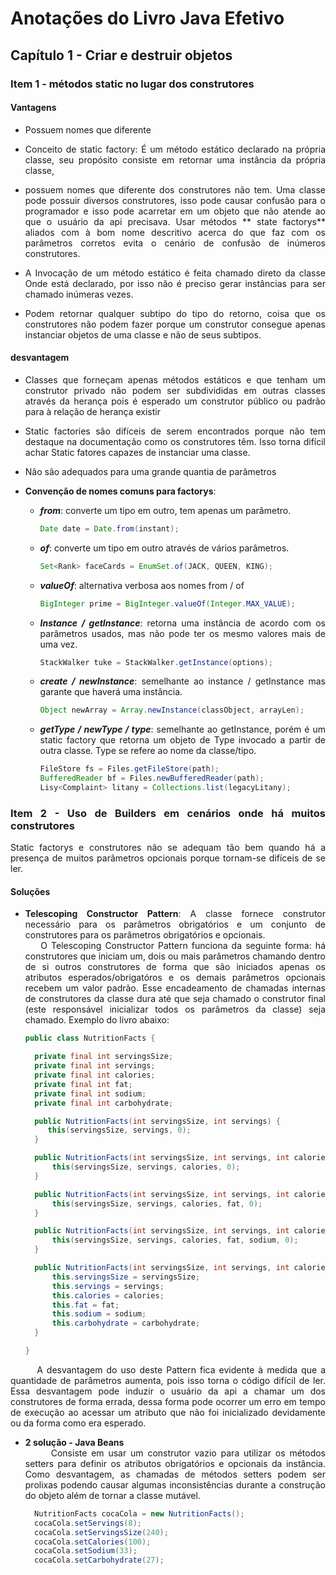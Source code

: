 <div style="text-align: justify">

# Anotações do Livro Java Efetivo

## Capítulo 1 - Criar e destruir objetos

### Item 1 - métodos static no lugar dos construtores

#### Vantagens

- Possuem nomes que diferente

- Conceito de static factory: É um método estático declarado na própria classe, seu propósito consiste em retornar uma instância da própria classe,

- possuem nomes que diferente dos construtores não tem. Uma classe pode possuir diversos construtores,  isso pode causar confusão para o programador e isso pode acarretar em um objeto que não atende ao que o usuário da api precisava.  Usar métodos ** state factorys** aliados com à bom nome descritivo acerca do que faz com os parâmetros corretos evita o cenário de confusão de inúmeros construtores.

- A Invocação de um método estático é feita chamado direto da classe Onde está declarado, por isso não é preciso gerar instâncias para ser chamado inúmeras vezes.

- Podem retornar qualquer subtipo do tipo do retorno, coisa que os construtores não podem fazer porque um construtor consegue apenas instanciar objetos de uma classe e não de seus subtipos.

#### desvantagem

- Classes que forneçam apenas métodos estáticos e que tenham um construtor privado não podem ser subdivididas em outras classes através da herança pois é esperado um construtor público ou padrão para à relação de herança existir

- Static factories são difíceis de serem encontrados porque não tem destaque na documentação como os construtores têm. Isso torna difícil achar Static fatores capazes de instanciar uma classe.

- Não são adequados para uma grande quantia de parâmetros

- **Convenção de nomes comuns para factorys**:
  - ***from***: converte um tipo em outro, tem apenas um parâmetro.
    ````java
    Date date = Date.from(instant);
    ````
  - ***of***: converte um tipo em outro através de vários parâmetros.
    ````java
    Set<Rank> faceCards = EnumSet.of(JACK, QUEEN, KING);
    ````
  - ***valueOf***: alternativa verbosa aos nomes from / of
    ````java
    BigInteger prime = BigInteger.valueOf(Integer.MAX_VALUE);
    ````
  - ***Instance / getInstance***: retorna uma instância de acordo com os parâmetros usados, mas não pode ter os mesmo valores mais de uma vez.
    ````java
    StackWalker tuke = StackWalker.getInstance(options);
    ````
  - ***create / newInstance***: semelhante ao instance / getInstance mas garante que haverá uma instância.
    ````java
    Object newArray = Array.newInstance(classObject, arrayLen);
    ````
  - ***getType / newType / type***: semelhante ao getInstance, porém é um static factory que retorna um objeto de Type invocado a partir de outra classe. Type se refere ao nome da classe/tipo.
    ````java
    FileStore fs = Files.getFileStore(path);
    BufferedReader bf = Files.newBufferedReader(path);
    Lisy<Complaint> litany = Collections.list(legacyLitany);
    ````

### Item 2 - Uso de Builders em cenários onde há muitos construtores

Static factorys e construtores não se adequam tão bem quando há a presença de muitos parâmetros opcionais porque tornam-se difíceis de se ler.

#### Soluções

- **Telescoping Constructor Pattern**: 
A classe fornece construtor necessário para os parâmetros obrigatórios e um conjunto de construtores para os parâmetros obrigatórios e opcionais.
<br>&nbsp;&nbsp;&nbsp;&nbsp;O Telescoping Constructor Pattern funciona da seguinte forma: há construtores 
que iniciam um, dois ou mais parâmetros chamando dentro de si outros construtores de forma que são iniciados apenas 
os atributos esperados/obrigatóros e os demais parâmetros opcionais recebem um valor padrão. 
Esse encadeamento de chamadas internas de construtores da classe dura até que seja chamado o construtor final (este responsável inicializar 
todos os parâmetros da classe) seja chamado. Exemplo do livro abaixo:
  ````java
  public class NutritionFacts {

    private final int servingsSize;
    private final int servings;
    private final int calories;
    private final int fat;
    private final int sodium;
    private final int carbohydrate;

    public NutritionFacts(int servingsSize, int servings) {
       this(servingsSize, servings, 0);
    }

    public NutritionFacts(int servingsSize, int servings, int calories) {
        this(servingsSize, servings, calories, 0);
    }

    public NutritionFacts(int servingsSize, int servings, int calories, int fat) {
        this(servingsSize, servings, calories, fat, 0);
    }

    public NutritionFacts(int servingsSize, int servings, int calories, int fat, int sodium) {
        this(servingsSize, servings, calories, fat, sodium, 0);
    }

    public NutritionFacts(int servingsSize, int servings, int calories, int fat, int sodium, int carbohydrate) {
        this.servingsSize = servingsSize;
        this.servings = servings;
        this.calories = calories;
        this.fat = fat;
        this.sodium = sodium;
        this.carbohydrate = carbohydrate;
    }

  }
  ````
&nbsp;&nbsp;&nbsp;&nbsp;&nbsp;&nbsp; A desvantagem do uso deste Pattern fica evidente à medida que a quantidade de parâmetros aumenta, pois isso torna o código difícil de ler. 
Essa desvantagem pode induzir o usuário da api a chamar um dos construtores de forma errada, dessa forma pode ocorrer um erro em tempo de execução ao acessar um atributo que não foi inicializado devidamente ou da forma como era esperado.

- **2 solução - Java Beans** 
<br>&nbsp;&nbsp;&nbsp;&nbsp;&nbsp;&nbsp;Consiste em usar um construtor vazio para utilizar os métodos setters para definir os atributos obrigatórios
e opcionais da instância. Como desvantagem, as chamadas de métodos setters podem ser prolixas podendo 
causar algumas inconsistências durante a construção do objeto além de tornar a classe mutável.
  ````java
    NutritionFacts cocaCola = new NutritionFacts();
    cocaCola.setServings(8);
    cocaCola.setServingsSize(240);
    cocaCola.setCalories(100);
    cocaCola.setSodium(33);
    cocaCola.setCarbohydrate(27);
  ````


</div>